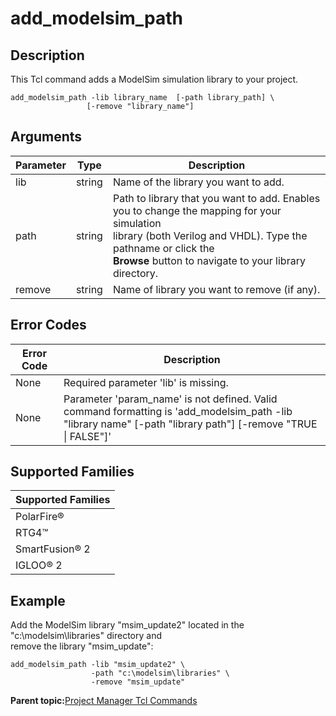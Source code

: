 # add\_modelsim\_path

## Description

This Tcl command adds a ModelSim simulation library to your project.

```
add_modelsim_path -lib library_name  [-path library_path] \
                 [-remove "library_name"]
```

## Arguments

|Parameter|Type|Description|
|---------|----|-----------|
|lib|string|Name of the library you want to add.|
|path|string|Path to library that you want to add. Enables you to change the mapping for your simulation<br /> library \(both Verilog and VHDL\). Type the pathname or click the<br /> **Browse** button to navigate to your library<br /> directory.|
|remove|string|Name of library you want to remove \(if any\).|

## Error Codes

|Error Code|Description|
|----------|-----------|
|None|Required parameter 'lib' is missing.|
|None|Parameter 'param\_name' is not defined. Valid command formatting is 'add\_modelsim\_path -lib<br /> "library name" \[-path "library path"\] \[-remove "TRUE \| FALSE"\]'|

## Supported Families

|Supported Families|
|------------------|
|PolarFire®|
|RTG4™|
|SmartFusion® 2|
|IGLOO® 2|

## Example

Add the ModelSim library "msim\_update2" located in the "c:\\modelsim\\libraries" directory and<br /> remove the library "msim\_update":

```
add_modelsim_path -lib "msim_update2" \
                  -path "c:\modelsim\libraries" \
                  -remove "msim_update"
```

**Parent topic:**[Project Manager Tcl Commands](GUID-CE445F8D-419D-434B-9288-A0005F280E89.md)

